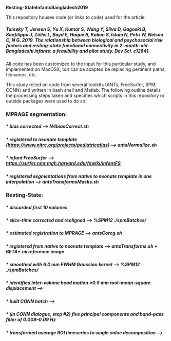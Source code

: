 **Resting-StateInfantsBangladesh2019**

This repository houses code (or links to code) used for the article:

##### *Turesky T, Jensen S, Yu X, Kumar S, Wang Y, Sliva D, Gagoski B, Sanfilippo J, Zöllei L, Boyd E, Haque R, Kakon S, Islam N, Petri W, Nelson C, N G. 2019. The relationship between biological and psychosocial risk factors and resting-state functional connectivity in 2-month-old Bangladeshi infants: a feasibility and pilot study. Dev Sci. e12841.*


All code has been customized to the input for this particular study, and implemented on MacOSX, but can be adapted be replacing pertinent paths, filenames, etc. 

This study relied on code from several toolkits (ANTs, FreeSurfer, SPM, CONN) and written in bash shell and Matlab. The following outline details the processing steps taken and specifies which scripts in this repository or outside packages were used to do so:
  
### **MPRAGE segmentation:** 
##### * bias corrected --> N4biasCorrect.sh
##### * registered to neonate template (https://www.nitrc.org/projects/pediatricatlas) --> antsNormalize.sh 
##### * infant FreeSurfer --> https://surfer.nmr.mgh.harvard.edu/fswiki/infantFS 
##### * registered segmentations from native to neonate template in one interpolation --> antsTransformsMasks.sh
  
  
### **Resting-State:** 
##### * discarded first 10 volumes 
##### * slice-time corrected and realigned --> %SPM12 ./spmBatches/ 
##### * estimated registration to MPRAGE --> antsCoreg.sh 
##### * registered from native to neonate template --> antsTransforms.sh + BETA*.nii reference image 
##### * smoothed with 6.0 mm FWHM Gaussian kernel --> %SPM12 ./spmBatches/ 
##### * identified inter-volume head motion ≥0.5 mm root‐mean‐square displacement --> 
##### * built CONN batch --> 
##### * (in CONN dialogue, step #2) five principal components and band‐pass filter of 0.008–0.09 Hz 
##### * transformed average ROI timeseries to single value decomposition -->
